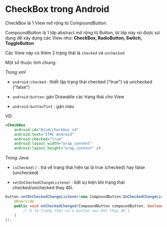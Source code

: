 # CheckBox trong Android

CheckBox là 1 View mở rộng từ CompoundButton.

CompoundButton là 1 lớp abstract mở rộng từ Button, từ lớp này nó được sử dụng để xây dựng các View như: **CheckBox, RadioButton, Switch, ToggleButton**

Các View này có thêm 2 trạng thái là `checked` và `unchecked`

Một số thuộc tính chung:

*Trong xml*

- `android:checked` : thiết lập trạng thái checked ("true") và unchecked ("false")

- `android:button`: gán Drawable các trạng thái cho View

- `android:buttonTint` : gán màu

VD:

```xml
<CheckBox
    android:id="@+id/checkbox_id"
    android:text="ITMC Android"
    android:checked="true"  
    android:layout_width="wrap_content"
    android:layout_height="wrap_content" />
```

*Trong Java*

- `isChecked()` : trả về trạng thái hiện tại là true (checked) hay false (unchecked)

- `setOnCheckedChangeListener` : bắt sự kiện khi trạng thái checked/unchecked thay đổi.

```java
button.setOnCheckedChangeListener(new CompoundButton.OnCheckedChangeListener() {
    @Override
    public void onCheckedChanged(CompoundButton compoundButton, boolean b) {
        // b là trạng thái của button sau khi thay đổi
    }
});
```